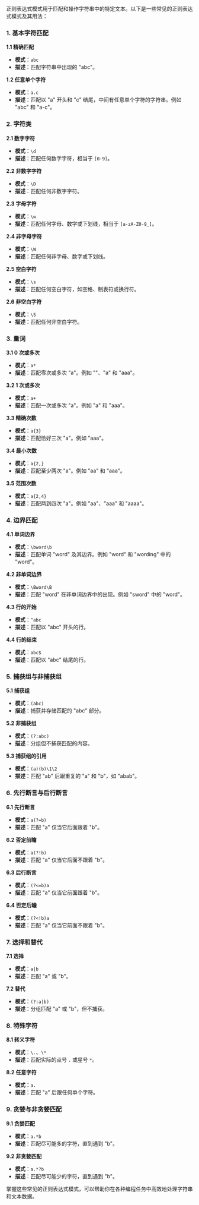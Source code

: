 正则表达式模式用于匹配和操作字符串中的特定文本。以下是一些常见的正则表达式模式及其用法：

### 1. 基本字符匹配

**1.1 精确匹配**
- **模式**：`abc`
- **描述**：匹配字符串中出现的 "abc"。

**1.2 任意单个字符**
- **模式**：`a.c`
- **描述**：匹配以 "a" 开头和 "c" 结尾，中间有任意单个字符的字符串。例如 "abc" 和 "a-c"。

### 2. 字符类

**2.1 数字字符**
- **模式**：`\d`
- **描述**：匹配任何数字字符，相当于 `[0-9]`。

**2.2 非数字字符**
- **模式**：`\D`
- **描述**：匹配任何非数字字符。

**2.3 字母字符**
- **模式**：`\w`
- **描述**：匹配任何字母、数字或下划线，相当于 `[a-zA-Z0-9_]`。

**2.4 非字母字符**
- **模式**：`\W`
- **描述**：匹配任何非字母、数字或下划线。

**2.5 空白字符**
- **模式**：`\s`
- **描述**：匹配任何空白字符，如空格、制表符或换行符。

**2.6 非空白字符**
- **模式**：`\S`
- **描述**：匹配任何非空白字符。

### 3. 量词

**3.1 0 次或多次**
- **模式**：`a*`
- **描述**：匹配零次或多次 "a"。例如 ""、"a" 和 "aaa"。

**3.2 1 次或多次**
- **模式**：`a+`
- **描述**：匹配一次或多次 "a"。例如 "a" 和 "aaa"。

**3.3 精确次数**
- **模式**：`a{3}`
- **描述**：匹配恰好三次 "a"。例如 "aaa"。

**3.4 最小次数**
- **模式**：`a{2,}`
- **描述**：匹配至少两次 "a"。例如 "aa" 和 "aaa"。

**3.5 范围次数**
- **模式**：`a{2,4}`
- **描述**：匹配两到四次 "a"。例如 "aa"、"aaa" 和 "aaaa"。

### 4. 边界匹配

**4.1 单词边界**
- **模式**：`\bword\b`
- **描述**：匹配单词 "word" 及其边界。例如 "word" 和 "wording" 中的 "word"。

**4.2 非单词边界**
- **模式**：`\Bword\B`
- **描述**：匹配 "word" 在非单词边界中的出现。例如 "sword" 中的 "word"。

**4.3 行的开始**
- **模式**：`^abc`
- **描述**：匹配以 "abc" 开头的行。

**4.4 行的结束**
- **模式**：`abc$`
- **描述**：匹配以 "abc" 结尾的行。

### 5. 捕获组与非捕获组

**5.1 捕获组**
- **模式**：`(abc)`
- **描述**：捕获并存储匹配的 "abc" 部分。

**5.2 非捕获组**
- **模式**：`(?:abc)`
- **描述**：分组但不捕获匹配的内容。

**5.3 捕获组的引用**
- **模式**：`(a)(b)\1\2`
- **描述**：匹配 "ab" 后跟重复的 "a" 和 "b"，如 "abab"。

### 6. 先行断言与后行断言

**6.1 先行断言**
- **模式**：`a(?=b)`
- **描述**：匹配 "a" 仅当它后面跟着 "b"。

**6.2 否定前瞻**
- **模式**：`a(?!b)`
- **描述**：匹配 "a" 仅当它后面不跟着 "b"。

**6.3 后行断言**
- **模式**：`(?<=b)a`
- **描述**：匹配 "a" 仅当它前面跟着 "b"。

**6.4 否定后瞻**
- **模式**：`(?<!b)a`
- **描述**：匹配 "a" 仅当它前面不跟着 "b"。

### 7. 选择和替代

**7.1 选择**
- **模式**：`a|b`
- **描述**：匹配 "a" 或 "b"。

**7.2 替代**
- **模式**：`(?:a|b)`
- **描述**：分组匹配 "a" 或 "b"，但不捕获。

### 8. 特殊字符

**8.1 转义字符**
- **模式**：`\.`、`\*`
- **描述**：匹配实际的点号 `.` 或星号 `*`。

**8.2 任意字符**
- **模式**：`a.` 
- **描述**：匹配 "a" 后跟任何单个字符。

### 9. 贪婪与非贪婪匹配

**9.1 贪婪匹配**
- **模式**：`a.*b`
- **描述**：匹配尽可能多的字符，直到遇到 "b"。

**9.2 非贪婪匹配**
- **模式**：`a.*?b`
- **描述**：匹配尽可能少的字符，直到遇到 "b"。

掌握这些常见的正则表达式模式，可以帮助你在各种编程任务中高效地处理字符串和文本数据。